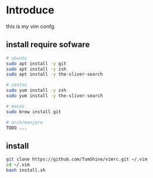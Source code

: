 # Introduce

this is my vim confg

## install require sofware

``` sh
# ubuntu
sudo apt install -y git
sudo apt install -y zsh
sudo apt install -y the-sliver-search

# centos
sudo yum install -y zsh
sudo yum install -y the-sliver-search

# macos
sudo brew install git

# arch/manjaro
TODO ...
```

## install

``` sh
git clone https://github.com/TomShine/vimrc.git ~/.vim
cd ~/.vim
bash install.sh
```
